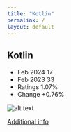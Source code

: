```yaml
---
title: "Kotlin"
permalink: /
layout: default
---
```


## Kotlin
* Feb 2024 17
* Feb 2023 33
* Ratings 1.07%
* Change +0.76%

![alt text][logo16]

[logo16]: https://www.tiobe.com/wp-content/themes/tiobe/tiobe-index/images/Kotlin.png

[Additional info](https://kotlinlang.org/)
